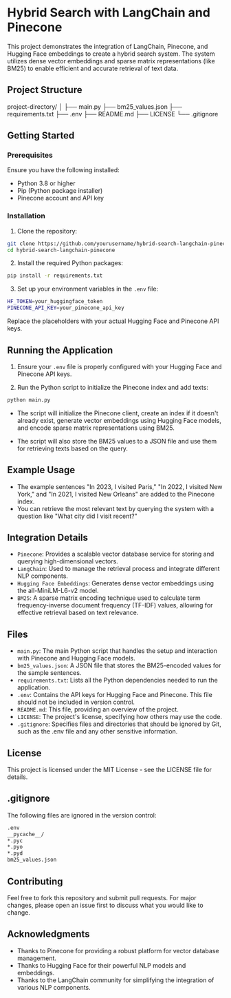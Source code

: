# Hybrid Search with LangChain and Pinecone

This project demonstrates the integration of LangChain, Pinecone, and Hugging Face embeddings to create a hybrid search system. The system utilizes dense vector embeddings and sparse matrix representations (like BM25) to enable efficient and accurate retrieval of text data.

## Project Structure
project-directory/ 
│ ├── main.py 
├── bm25_values.json 
├── requirements.txt 
├── .env 
├── README.md 
├── LICENSE 
└── .gitignore


## Getting Started

### Prerequisites

Ensure you have the following installed:
- Python 3.8 or higher
- Pip (Python package installer)
- Pinecone account and API key

### Installation

1. Clone the repository:

```bash
git clone https://github.com/yourusername/hybrid-search-langchain-pinecone.git
cd hybrid-search-langchain-pinecone
```

2. Install the required Python packages:

```bash
pip install -r requirements.txt
```

3. Set up your environment variables in the `.env` file:
```bash
HF_TOKEN=your_huggingface_token
PINECONE_API_KEY=your_pinecone_api_key
```
Replace the placeholders with your actual Hugging Face and Pinecone API keys.

## Running the Application
1. Ensure your `.env` file is properly configured with your Hugging Face and Pinecone API keys.

2. Run the Python script to initialize the Pinecone index and add texts:

```bash
python main.py
```

- The script will initialize the Pinecone client, create an index if it doesn't already exist, generate vector embeddings using Hugging Face models, and encode sparse matrix representations using BM25.

- The script will also store the BM25 values to a JSON file and use them for retrieving texts based on the query.

## Example Usage
- The example sentences "In 2023, I visited Paris," "In 2022, I visited New York," and "In 2021, I visited New Orleans" are added to the Pinecone index.
- You can retrieve the most relevant text by querying the system with a question like "What city did I visit recent?"

## Integration Details

- `Pinecone`: Provides a scalable vector database service for storing and querying high-dimensional vectors.
- `LangChain`: Used to manage the retrieval process and integrate different NLP components.
- `Hugging Face Embeddings`: Generates dense vector embeddings using the all-MiniLM-L6-v2 model.
- `BM25`: A sparse matrix encoding technique used to calculate term frequency-inverse document frequency (TF-IDF) values, allowing for effective retrieval based on text relevance.

## Files

- `main.py`: The main Python script that handles the setup and interaction with Pinecone and Hugging Face models.
- `bm25_values.json`: A JSON file that stores the BM25-encoded values for the sample sentences.
- `requirements.txt`: Lists all the Python dependencies needed to run the application.
- `.env`: Contains the API keys for Hugging Face and Pinecone. This file should not be included in version control.
- `README.md`: This file, providing an overview of the project.
- `LICENSE`: The project's license, specifying how others may use the code.
- `.gitignore`: Specifies files and directories that should be ignored by Git, such as the .env file and any other sensitive information.

## License
This project is licensed under the MIT License - see the LICENSE file for details.

## .gitignore
The following files are ignored in the version control:

```bash
.env
__pycache__/
*.pyc
*.pyo
*.pyd
bm25_values.json
```

## Contributing
Feel free to fork this repository and submit pull requests. For major changes, please open an issue first to discuss what you would like to change.

## Acknowledgments
- Thanks to Pinecone for providing a robust platform for vector database management.
- Thanks to Hugging Face for their powerful NLP models and embeddings.
- Thanks to the LangChain community for simplifying the integration of various NLP components.


